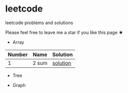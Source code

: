 # leetcode
leetcode problems and solutions

Please feel free to leave me a star if you like this page ★

* Array

|Number |Name |Solution |
|-------|-----|---------|
|1      |2 sum|[solution](solution.md)|

* Tree

* Graph
